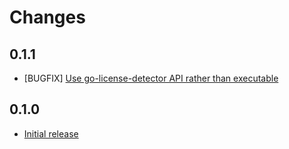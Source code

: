 # Changes

## 0.1.1
- [BUGFIX] [Use go-license-detector API rather than executable](https://github.com/sky-uk/licence-compliance-checker/pull/5)

## 0.1.0
- [Initial release](https://github.com/sky-uk/licence-compliance-checker/pull/1)
  